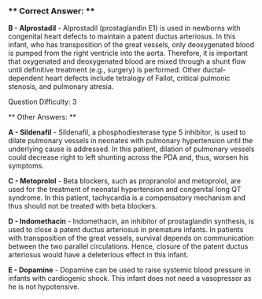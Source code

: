### ** Correct Answer: **

**B - Alprostadil** - Alprostadil (prostaglandin E1) is used in newborns with congenital heart defects to maintain a patent ductus arteriosus. In this infant, who has transposition of the great vessels, only deoxygenated blood is pumped from the right ventricle into the aorta. Therefore, it is important that oxygenated and deoxygenated blood are mixed through a shunt flow until definitive treatment (e.g., surgery) is performed. Other ductal-dependent heart defects include tetralogy of Fallot, critical pulmonic stenosis, and pulmonary atresia.

Question Difficulty: 3

** Other Answers: **

**A - Sildenafil** - Sildenafil, a phosphodiesterase type 5 inhibitor, is used to dilate pulmonary vessels in neonates with pulmonary hypertension until the underlying cause is addressed. In this patient, dilation of pulmonary vessels could decrease right to left shunting across the PDA and, thus, worsen his symptoms.

**C - Metoprolol** - Beta blockers, such as propranolol and metoprolol, are used for the treatment of neonatal hypertension and congenital long QT syndrome. In this patient, tachycardia is a compensatory mechanism and thus should not be treated with beta blockers.

**D - Indomethacin** - Indomethacin, an inhibitor of prostaglandin synthesis, is used to close a patent ductus arteriosus in premature infants. In patients with transposition of the great vessels, survival depends on communication between the two parallel circulations. Hence, closure of the patent ductus arteriosus would have a deleterious effect in this infant.

**E - Dopamine** - Dopamine can be used to raise systemic blood pressure in infants with cardiogenic shock. This infant does not need a vasopressor as he is not hypotensive.

